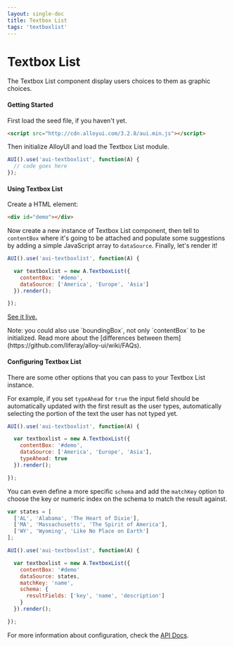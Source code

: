 ```yaml
---
layout: single-doc
title: Textbox List
tags: 'textboxlist'
---
```


# Textbox List

The Textbox List component display users choices to them as graphic choices.

#### Getting Started

First load the seed file, if you haven't yet.

``` html
<script src="http://cdn.alloyui.com/3.2.8/aui.min.js"></script>
```

Then initialize AlloyUI and load the Textbox List module.

``` javascript
AUI().use('aui-textboxlist', function(A) {
  // code goes here
});
```

#### Using Textbox List

Create a HTML element:

``` html
<div id="demo"></div>
```

Now create a new instance of Textbox List component, then tell to `contentBox` where it's going to be attached and populate some suggestions by adding a simple JavaScript array to `dataSource`. Finally, let's render it!

``` javascript
AUI().use('aui-textboxlist', function(A) {

  var textboxlist = new A.TextboxList({
    contentBox: '#demo',
    dataSource: ['America', 'Europe', 'Asia']
  }).render();

});
```

[See it live.](../../examples/textboxlist/)

<div class="note">
  Note: you could also use `boundingBox`, not only `contentBox` to be initialized. Read more about the [differences between them](https://github.com/liferay/alloy-ui/wiki/FAQs).
</div>

#### Configuring Textbox List

There are some other options that you can pass to your Textbox List instance.

For example, if you set `typeAhead` for `true` the input field should be automatically updated with the first result as the user types, automatically selecting the portion of the text the user has not typed yet.

``` javascript
AUI().use('aui-textboxlist', function(A) {

  var textboxlist = new A.TextboxList({
    contentBox: '#demo',
    dataSource: ['America', 'Europe', 'Asia'],
    typeAhead: true
  }).render();

});
```

You can even define a more specific `schema` and add the `matchKey` option to choose the key or numeric index on the schema to match the result against.

``` javascript
var states = [
  ['AL', 'Alabama', 'The Heart of Dixie'],
  ['MA', 'Massachusetts', 'The Spirit of America'],
  ['WY', 'Wyoming', 'Like No Place on Earth']
];

AUI().use('aui-textboxlist', function(A) {

  var textboxlist = new A.TextboxList({
    contentBox: '#demo'
    dataSource: states,
    matchKey: 'name',
    schema: {
      resultFields: ['key', 'name', 'description']
    }
  }).render();

});
```

For more information about configuration, check the <a href="#">API Docs</a>.